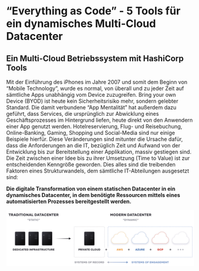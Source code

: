 # “Everything as Code” - 5 Tools für ein dynamisches Multi-Cloud Datacenter

## Ein Multi-Cloud Betriebssystem mit HashiCorp Tools

Mit der Einführung des iPhones im Jahre 2007 und somit dem Beginn von “Mobile Technology”, wurde es normal, von überall und zu jeder Zeit auf sämtliche Apps unabhängig vom Device zuzugreifen. Bring your own Device (BYOD) ist heute kein Sicherheitsrisiko mehr, sondern gelebter Standard. Die damit verbundene “App Mentalität” hat außerdem dazu geführt, dass Services, die ursprünglich zur Abwicklung eines Geschäftsprozesses im Hintergrund liefen, heute direkt von den Anwendern einer App genutzt werden. Hotelreservierung, Flug- und Reisebuchung, Online-Banking, Gaming, Shopping und Social-Media sind nur einige Beispiele hierfür. 
Diese Veränderungen sind mitunter die Ursache dafür, dass die Anforderungen an die IT, bezüglich Zeit und Aufwand von der Entwicklung bis zur Bereitstellung einer Applikation, massiv gestiegen sind. Die Zeit zwischen einer Idee bis zu ihrer Umsetzung (Time to Value) ist zur entscheidenden Kenngröße geworden. 
Dies alles sind die treibenden Faktoren eines Strukturwandels, dem sämtliche IT-Abteilungen ausgesetzt sind:

**Die digitale Transformation von einem statischen Datacenter in ein dynamisches Datacenter, in dem benötigte Ressourcen mittels eines automatisierten Prozesses bereitgestellt werden.**

![static2dynamic](./images/01static2dynamic.png)

